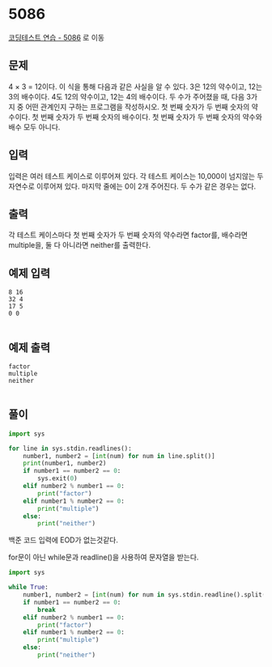 # 5086

[코딩테스트 연습 - 5086][1] 로 이동

## 문제

4 × 3 = 12이다.
이 식을 통해 다음과 같은 사실을 알 수 있다.
3은 12의 약수이고, 12는 3의 배수이다.
4도 12의 약수이고, 12는 4의 배수이다.
두 수가 주어졌을 때, 다음 3가지 중 어떤 관계인지 구하는 프로그램을 작성하시오.
첫 번째 숫자가 두 번째 숫자의 약수이다.
첫 번째 숫자가 두 번째 숫자의 배수이다.
첫 번째 숫자가 두 번째 숫자의 약수와 배수 모두 아니다.

## 입력

입력은 여러 테스트 케이스로 이루어져 있다. 각 테스트 케이스는 10,000이 넘지않는 두 자연수로 이루어져 있다. 마지막 줄에는 0이 2개 주어진다. 두 수가 같은 경우는 없다.

## 출력

각 테스트 케이스마다 첫 번째 숫자가 두 번째 숫자의 약수라면 factor를, 배수라면 multiple을, 둘 다 아니라면 neither를 출력한다.

## 예제 입력

```
8 16
32 4
17 5
0 0


```

## 예제 출력

```
factor
multiple
neither


```

## 풀이

```python
import sys

for line in sys.stdin.readlines():
    number1, number2 = [int(num) for num in line.split()]
    print(number1, number2)
    if number1 == number2 == 0:
        sys.exit(0)
    elif number2 % number1 == 0:
        print("factor")
    elif number1 % number2 == 0:
        print("multiple")
    else:
        print("neither")

```

백준 코드 입력에 EOD가 없는것같다.

for문이 아닌 while문과 readline()을 사용하여 문자열을 받는다.

```python
import sys

while True:
    number1, number2 = [int(num) for num in sys.stdin.readline().split()]
    if number1 == number2 == 0:
        break
    elif number2 % number1 == 0:
        print("factor")
    elif number1 % number2 == 0:
        print("multiple")
    else:
        print("neither")

```

[1]: https://www.acmicpc.net/problem/5086
